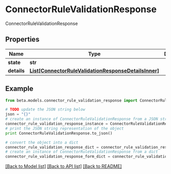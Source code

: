 # ConnectorRuleValidationResponse

ConnectorRuleValidationResponse

## Properties
Name | Type | Description | Notes
------------ | ------------- | ------------- | -------------
**state** | **str** |  | 
**details** | [**List[ConnectorRuleValidationResponseDetailsInner]**](ConnectorRuleValidationResponseDetailsInner.md) |  | 

## Example

```python
from beta.models.connector_rule_validation_response import ConnectorRuleValidationResponse

# TODO update the JSON string below
json = "{}"
# create an instance of ConnectorRuleValidationResponse from a JSON string
connector_rule_validation_response_instance = ConnectorRuleValidationResponse.from_json(json)
# print the JSON string representation of the object
print ConnectorRuleValidationResponse.to_json()

# convert the object into a dict
connector_rule_validation_response_dict = connector_rule_validation_response_instance.to_dict()
# create an instance of ConnectorRuleValidationResponse from a dict
connector_rule_validation_response_form_dict = connector_rule_validation_response.from_dict(connector_rule_validation_response_dict)
```
[[Back to Model list]](../README.md#documentation-for-models) [[Back to API list]](../README.md#documentation-for-api-endpoints) [[Back to README]](../README.md)


